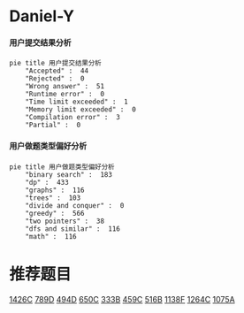 # Daniel-Y

<!-- tabs:start -->



#### **用户提交结果分析**

```mermaid
pie title 用户提交结果分析
    "Accepted" :  44
    "Rejected" :  0
    "Wrong answer" :  51
    "Runtime error" :  0
    "Time limit exceeded" :  1
    "Memory limit exceeded" :  0
    "Compilation error" :  3
    "Partial" :  0
```

#### **用户做题类型偏好分析**

```mermaid
pie title 用户做题类型偏好分析
    "binary search" :  183
    "dp" :  433
    "graphs" :  116
    "trees" :  103
    "divide and conquer" :  0
    "greedy" :  566
    "two pointers" :  38
    "dfs and similar" :  116
    "math" :  116
```



<!-- tabs:end -->
# 推荐题目
[1426C](https://codeforces.com/contest/1426/problem/C)
[789D](https://codeforces.com/contest/789/problem/D)
[494D](https://codeforces.com/contest/494/problem/D)
[650C](https://codeforces.com/contest/650/problem/C)
[333B](https://codeforces.com/contest/333/problem/B)
[459C](https://codeforces.com/contest/459/problem/C)
[516B](https://codeforces.com/contest/516/problem/B)
[1138F](https://codeforces.com/contest/1138/problem/F)
[1264C](https://codeforces.com/contest/1264/problem/C)
[1075A](https://codeforces.com/contest/1075/problem/A)
